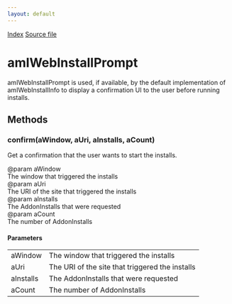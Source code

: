 ```yaml
---
layout: default
---
```

<div id='links'><a href="../index.html">Index</a>
<a href="http://dxr.mozilla.org/mozilla-central/source/toolkit/mozapps/extensions/amIWebInstallListener.idl">Source file</a>
</div>

# amIWebInstallPrompt #
  
amIWebInstallPrompt is used, if available, by the default implementation of   
amIWebInstallInfo to display a confirmation UI to the user before running  
installs.  
  

## Methods ##

### confirm(aWindow, aUri, aInstalls, aCount) ###
  
Get a confirmation that the user wants to start the installs.  
  
@param  aWindow  
        The window that triggered the installs  
@param  aUri  
        The URI of the site that triggered the installs  
@param  aInstalls  
        The AddonInstalls that were requested  
@param  aCount  
        The number of AddonInstalls  
  

#### Parameters ####

<table>

<tr>
<td>aWindow</td>
<td>        The window that triggered the installs  
</td>
</tr>

<tr>
<td>aUri</td>
<td>        The URI of the site that triggered the installs  
</td>
</tr>

<tr>
<td>aInstalls</td>
<td>        The AddonInstalls that were requested  
</td>
</tr>

<tr>
<td>aCount</td>
<td>        The number of AddonInstalls  
</td>
</tr>

</table>
